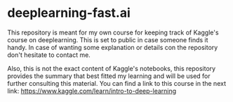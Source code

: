 # deeplearning-fast.ai
This repository is meant for my own course for keeping track of Kaggle's course on deeplearning. This is set to public in case someone finds it handy. In case of wanting some explanation or details con the repository don't hesitate to contact me.

Also, this is not the exact content of Kaggle's notebooks, this repository provides the summary that best fitted my learning and will be used for further consulting this material. You can find a link to this course in the next link: https://www.kaggle.com/learn/intro-to-deep-learning
